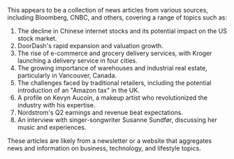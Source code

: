 This appears to be a collection of news articles from various sources, including Bloomberg, CNBC, and others, covering a range of topics such as:

1. The decline in Chinese internet stocks and its potential impact on the US stock market.
2. DoorDash's rapid expansion and valuation growth.
3. The rise of e-commerce and grocery delivery services, with Kroger launching a delivery service in four cities.
4. The growing importance of warehouses and industrial real estate, particularly in Vancouver, Canada.
5. The challenges faced by traditional retailers, including the potential introduction of an "Amazon tax" in the UK.
6. A profile on Kevyn Aucoin, a makeup artist who revolutionized the industry with his expertise.
7. Nordstrom's Q2 earnings and revenue beat expectations.
8. An interview with singer-songwriter Susanne Sundfør, discussing her music and experiences.

These articles are likely from a newsletter or a website that aggregates news and information on business, technology, and lifestyle topics.